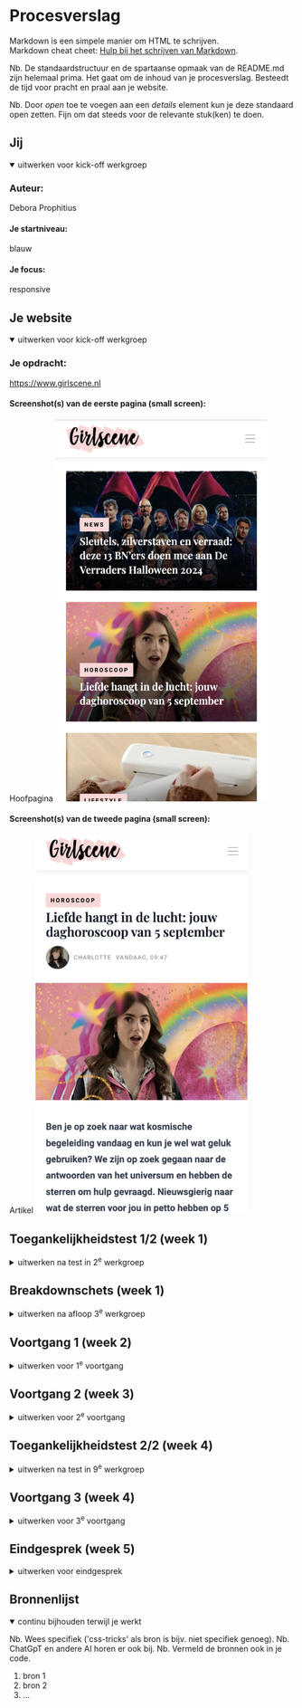 # Procesverslag
Markdown is een simpele manier om HTML te schrijven.  
Markdown cheat cheet: [Hulp bij het schrijven van Markdown](https://github.com/adam-p/markdown-here/wiki/Markdown-Cheatsheet).

Nb. De standaardstructuur en de spartaanse opmaak van de README.md zijn helemaal prima. Het gaat om de inhoud van je procesverslag. Besteedt de tijd voor pracht en praal aan je website.

Nb. Door *open* toe te voegen aan een *details* element kun je deze standaard open zetten. Fijn om dat steeds voor de relevante stuk(ken) te doen.





## Jij

<details open>
  <summary>uitwerken voor kick-off werkgroep</summary>

  ### Auteur:
  Debora Prophitius

  #### Je startniveau:
  blauw
  #### Je focus:
  responsive
 
 
</details>





## Je website

<details open>
  <summary>uitwerken voor kick-off werkgroep</summary>

  ### Je opdracht:
 https://www.girlscene.nl
  #### Screenshot(s) van de eerste pagina (small screen): 

 Hoofpagina
  <img src="readme-images/eerste.png" width="375px" alt="Dit is de hoofpagina van de website, hierin kan je de artikelen vinden etc.">

  #### Screenshot(s) van de tweede pagina (small screen):
  Artikel 
  <img src="readme-images/tweede.png" width="375px" alt="hier kan je het artikel lezen">
 
</details>



## Toegankelijkheidstest 1/2 (week 1)

<details>
  <summary>uitwerken na test in 2<sup>e</sup> werkgroep</summary>

  ### Bevindingen
  Het is makkelijk om met voice chat te navigeren over de website via de computer, alleen via de telefoon als het scherm kleiner word is het wat lastiger, zinnen worden dan in zijn geheel niet afgemaakt, wat ook enorm belangrijk is is de sections zodat er goed te horen is wanneer er een nieuw deel begint op de website
 

</details>



## Breakdownschets (week 1)

<details>
  <summary>uitwerken na afloop 3<sup>e</sup> werkgroep</summary>

  ### de hele pagina: 
  <img src="readme-images/schets.png" width="375px" alt="breakdown van de hele pagina">

  ### dynamisch deel (bijv menu): 
  <img src="readme-images/1.jpg" width="375px" alt="breakdown van een dynamisch deel">

  ### wellicht nog een dynamisch deel (bijv filter): 
  <img src="readme-images/2.jpg" width="375px" alt="breakdown van nog een dynamisch deel">

</details>





## Voortgang 1 (week 2)

<details>
  <summary>uitwerken voor 1<sup>e</sup> voortgang</summary>

  ### Stand van zaken
  Ik had bij het coderen van mijn html enkele problemen, ik wist bijvoorbeeld niet wt mijn H1 was aangezien die niet heel duidelijk was, ook had ik in de eerste instantie alles alleen in een h2 h3 en een p, toen leerde ik van een klasgenoot dat het beter is om alles te listen. Ik heb toen geleerd dat je kan referen naar dat het een artikel is door de tag <article> te gebruiken, nadat ik dat heb geleerd is mijn html code veel meer overzichtelijk geworden. Het enige wat ik nog steeds niet weet is wat ik als H1 moet gebruiken aangezien je voor een goede code wel een H1 nodig hebt. 


  ### Agenda voor meeting
  samen met je groepje opstellen

  | student 1      | student 2          | student 3    | student 4        |
  | --- 
  HTML, CSS Lukt het? 
  Vraag over H1
  Vraag over article tag 
  shadow neemt heel vakje over 


  ### Verslag van meeting
  hier na afloop snel de uitkomsten van de meeting vastleggen

  - op font en plaatjes maten een clamp zetten
  - aspect-ratio voor verhouding en breedte
  -  text-transform:uppercase;
  - engelse woorden moeten met lang"en" ervoor
  - icoontje bovenin van website aanpassen
  - naam author toevoegen
  - Bij het logo uitleggen op welke pagina je bent in plaats van het logo te beschrijven
  -H1 mag op het logo van de website 

</details>





## Voortgang 2 (week 3)

<details>
  <summary>uitwerken voor 2<sup>e</sup> voortgang</summary>

  ### Stand van zaken
  hier dit ging goed & dit was lastig (neem ook screenshots op van delen van je website en code)


  ### Agenda voor meeting
  samen met je groepje opstellen

  | student 1      | student 2          | student 3    | student 4        |
  | ---            | ---                | ---          | ---              |
  | dit bespreken  | en dit             | en ik dit    | en dan ik dat    |
  | en dat ook nog | dit als er tijd is | nog een punt | dit wil ik zeker |
  | ...            | ...                | ...          | ...              |
vragen:
blokken om de text
logo in het hamburgermenu



  ### Verslag van meeting
  hier na afloop snel de uitkomsten van de meeting vastleggen

 -Overal em ipv pixel
 -texten downoaden en allemaal aanpassen
 -voor dark modus de foto aanpassen naar dark modus

</details>





## Toegankelijkheidstest 2/2 (week 4)

<details>
  <summary>uitwerken na test in 9<sup>e</sup> werkgroep</summary>

  ### Bevindingen
  Lijst met je bevindingen die in de test naar voren kwamen (geef ook aan wat er verbeterd is):

</details>





## Voortgang 3 (week 4)

<details>
  <summary>uitwerken voor 3<sup>e</sup> voortgang</summary>

  ### Stand van zaken
  hier dit ging goed & dit was lastig (neem ook screenshots op van delen van je website en code)


  ### Agenda voor meeting
  samen met je groepje opstellen

  | student 1      | student 2          | student 3    | student 4        |
  | ---            | ---                | ---          | ---              |
  | dit bespreken  | en dit             | en ik dit    | en dan ik dat    |
  | en dat ook nog | dit als er tijd is | nog een punt | dit wil ik zeker |
  | ...            | ...                | ...          | ...              |


  ### Verslag van meeting
  hier na afloop snel de uitkomsten van de meeting vastleggen
  -object fit cover zetten op de grootse media query
  -overflow:hidden vzodat je niet horizontaal kan scrollen
  -,nav:focus:within voor toegankelijkheid navbar
  -test toegankelijkheid op telefoonscherm nog doen
  -als je inert op je nav zet is hij niet actief en dan moet je er op klikken als je hem openmaakt.
  -navbutton veranderen
  -darkmodus bovenin zetten

  

</details>





## Eindgesprek (week 5)

<details>
  <summary>uitwerken voor eindgesprek</summary>

  ### Je uitkomst - karakteristiek screenshots:
  <img src="readme-images/dummy-plaatje.jpg" width="375px" alt="uitomst opdracht 1">


  ### Dit ging goed/Heb ik geleerd: 
  Korte omschrijving met plaatjes

  <img src="readme-images/dummy-plaatje.jpg" width="375px" alt="top">


  ### Dit was lastig/Is niet gelukt:
  Korte omschrijving met plaatjes

  <img src="readme-images/dummy-plaatje.jpg" width="375px" alt="bummer">
</details>





## Bronnenlijst

<details open>
  <summary>continu bijhouden terwijl je werkt</summary>

  Nb. Wees specifiek ('css-tricks' als bron is bijv. niet specifiek genoeg). 
  Nb. ChatGpT en andere AI horen er ook bij.
  Nb. Vermeld de bronnen ook in je code.

  1. bron 1
  2. bron 2
  3. ...

</details>